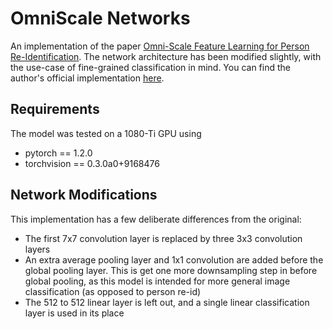 # OmniScale Networks

An implementation of the paper [Omni-Scale Feature Learning for Person Re-Identification](https://arxiv.org/pdf/1905.00953.pdf). The network architecture has been modified slightly, with the use-case of fine-grained classification in mind. You can find the author's official implementation [here](https://github.com/KaiyangZhou/deep-person-reid/blob/master/torchreid/models/osnet.py).

## Requirements

The model was tested on a 1080-Ti GPU using
- pytorch == 1.2.0
- torchvision == 0.3.0a0+9168476

## Network Modifications

This implementation has a few deliberate differences from the original:
- The first 7x7 convolution layer is replaced by three 3x3 convolution layers
- An extra average pooling layer and 1x1 convolution are added before the global pooling layer. This is get one more downsampling step in before global pooling, as this model is intended for more general image classification (as opposed to person re-id)
- The 512 to 512 linear layer is left out, and a single linear classification layer is used in its place
